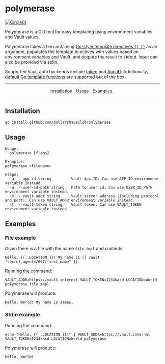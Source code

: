 # polymerase

[![CircleCI](https://circleci.com/gh/dollarshaveclub/polymerase/tree/master.svg?style=svg&circle-token=cd4f9b436ae7c5ef312db70b336671c24ac210dd)](https://circleci.com/gh/dollarshaveclub/polymerase/tree/master)

Polymerase is a CLI tool for easy templating using environment variables and [Vault](https://www.vaultproject.io) values.

Polymerase takes a file containing [Go-style template directives `{{ }}`](https://golang.org/pkg/text/template/) as an argument, populates the template directives with values based on environment variables and Vault, and outputs the result to stdout. Input can also be provided via stdin. 

Supported Vault auth backends include [token](https://www.vaultproject.io/docs/auth/token.html) and [App ID](https://www.vaultproject.io/docs/auth/app-id.html). Additionally, [default Go template functions](https://golang.org/pkg/text/template/#hdr-Functions) are supported out of the box. 

<hr >
  <p align="center">
    <a href="#installation">Installation</a>&nbsp;&nbsp;
    <a href="#usage">Usage</a>&nbsp;&nbsp;
    <a href="#examples">Examples</a>&nbsp;&nbsp;
  </p>
<hr />

 
## Installation

```
go install github.com/dollarshaveclub/polymerase
```

## Usage

```
Usage:
  polymerase [flags]

Examples:
polymerase <filename>

Flags:
  -a, --app-id string         Vault App-ID. Can use APP_ID environment variable instead.
  -u, --user-id-path string   Path to user id. Can use USER_ID_PATH environment variable instead.
  -v, --vault-addr string     Vault server address (including protocol and port). Can use VAULT_ADDR environment variable instead.
  -t, --vault-token string    Vault token. Can use VAULT_TOKEN environment variable instead.
```

## Examples
### File example

Given there is a file with the name `file.tmpl` and contents:

```
Hello, {{ .LOCATION }}! My name is {{ vault "secret_agents/007/first_name" }}.
```

Running the command:

```
VAULT_ADDR=https://vault.internal VAULT_TOKEN=1234kasd LOCATION=World polymerase file.tmpl
```

Polymerase will produce:

```
Hello, World! My name is James.
```

### Stdin example

Running the command:

```
echo "Hello, {{ .LOCATION }}!" | VAULT_ADDR=https://vault.internal VAULT_TOKEN=1234kasd LOCATION=World polymerase
```

Polymerase will produce:

```
Hello, World!
```
